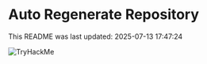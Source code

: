 # Auto Regenerate Repository

This README was last updated: 2025-07-13 17:47:24

 ![TryHackMe](https://tryhackme.com/badge/533634)